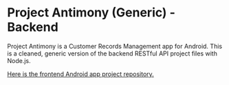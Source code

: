 ﻿# Project Antimony (Generic) - Backend
Project Antimony is a Customer Records Management app for Android. This is a cleaned, generic version of the backend RESTful API project files with Node.js.

[Here is the frontend Android app project repository.](https://github.com/purfectliterature/GenericAntimony)